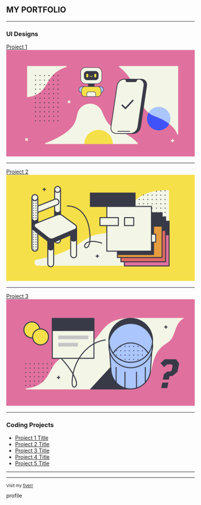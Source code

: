 ## MY PORTFOLIO

---

### UI Designs 

[Project 1](/sample_page)
<img src="images/abstract-1.png?raw=true"/>

---
[Project 2](/sample_page)
<img src="images/abstract-2.png?raw=true"/>

---
[Project 3](/sample_page)
<img src="images/abstract-3.png?raw=true"/>

---

### Coding Projects

- [Project 1 Title](http://example.com/)
- [Project 2 Title](http://example.com/)
- [Project 3 Title](http://example.com/)
- [Project 4 Title](http://example.com/)
- [Project 5 Title](http://example.com/)

---




---
<p style="font-size:11px">Visit my <a href="https://www.fiverr.com/mpiet_za?up_rollout=true">fiverr</a></p> profile
<!-- Remove above link if you don't want to attibute -->
